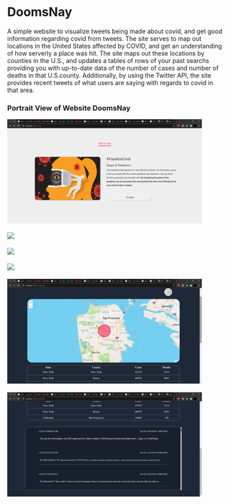 # DoomsNay
A simple website to visualize tweets being made about covid, and get good information regarding covid from tweets.
The site serves to map out locations in the United States affected by COVID, and get an understanding of how serverly a place was hit.
The site maps out these locations by counties in the U.S., and updates a tables of rows of your past searchs providing you with up-to-date data of 
the number of cases and number of deaths in that U.S.county. Additionally, by using the Twitter API, the site provides recent tweets of what users are saying 
with regards to covid in that area. 

### Portrait View of Website DoomsNay
<img src="pic1.png" width=450><br><br>
<img src="pic2.png" width=450><br><br>
<img src="pic3.png" width=450><br><br>
<img src="pic4.png" width=450><br><br>
<img src="pic5.png" width=450><br><br>
<img src="pic6.png" width=450><br><br>
